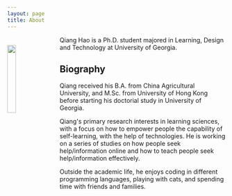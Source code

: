 ```yaml
---
layout: page
title: About
---
```


<img style="float:left; margin-right: 20px; margin-top: 20px; width: 20%;" src="http://neo-hao.github.io/public/avatar.jpg" />

Qiang Hao is a Ph.D. student majored in Learning, Design and Technology at University of Georgia.

## Biography

Qiang received his B.A. from China Agricultural University, and M.Sc. from University of Hong Kong before starting his doctorial study in University of Georgia.

Qiang's primary research interests in learning sciences, with a focus on how to empower people the capability of self-learning, with the help of technologies. He is working on a series of studies on how people seek help/information online and how to teach people seek help/information effectively.

Outside the academic life, he enjoys coding in different programming languages, playing with cats, and spending time with friends and families.